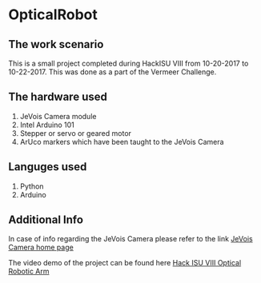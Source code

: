 # OpticalRobot

## The work scenario
This is a small project completed during HackISU VIII from 10-20-2017 to 10-22-2017. This was done as a part of the Vermeer Challenge.

## The hardware used
1. JeVois Camera module
2. Intel Arduino 101
3. Stepper or servo or geared motor
4. ArUco markers which have been taught to the JeVois Camera

## Languges used
1. Python
2. Arduino

## Additional Info
In case of info regarding the JeVois Camera please refer to the link [JeVois Camera home page](www.jevois.org)

The video demo of the project can be found here [Hack ISU VIII Optical Robotic Arm](https://youtu.be/qgO7PA2YzsE)
